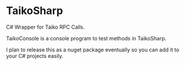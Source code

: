# TaikoSharp
C# Wrapper for Taiko RPC Calls. 

TaikoConsole is a console program to test methods in TaikoSharp.

I plan to release this as a nuget package eventually so you can add it to your C# projects easily.
